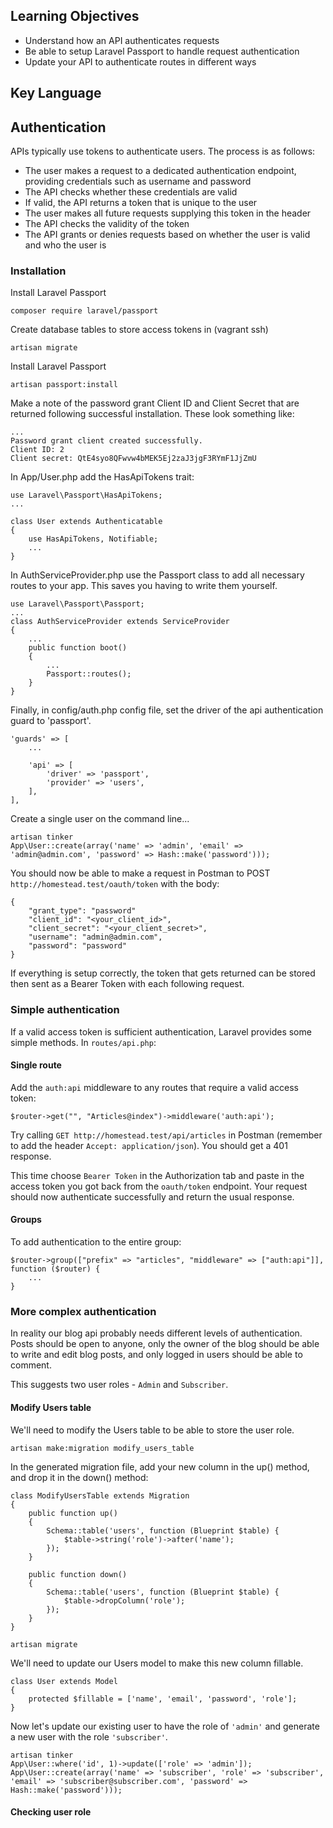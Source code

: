 ## Learning Objectives
- Understand how an API authenticates requests
- Be able to setup Laravel Passport to handle request authentication
- Update your API to authenticate routes in different ways

## Key Language

## Authentication
APIs typically use tokens to authenticate users. The process is as follows:
- The user makes a request to a dedicated authentication endpoint, providing credentials such as username and password
- The API checks whether these credentials are valid
- If valid, the API returns a token that is unique to the user
- The user makes all future requests supplying this token in the header
- The API checks the validity of the token
- The API grants or denies requests based on whether the user is valid and who the user is

### Installation
Install Laravel Passport
````
composer require laravel/passport
````

Create database tables to store access tokens in (vagrant ssh)
````
artisan migrate
````

Install Laravel Passport
````
artisan passport:install
````

Make a note of the password grant Client ID and Client Secret that are returned following successful installation. These look something like:
````
...
Password grant client created successfully.
Client ID: 2
Client secret: QtE4syo8QFwvw4bMEK5Ej2zaJ3jgF3RYmF1JjZmU
````

In App/User.php add the HasApiTokens trait:
````
use Laravel\Passport\HasApiTokens;
...

class User extends Authenticatable
{
    use HasApiTokens, Notifiable;
    ...
}
````


In AuthServiceProvider.php use the Passport class to add all necessary routes to your app. This saves you having to write them yourself.  
````
use Laravel\Passport\Passport;
...
class AuthServiceProvider extends ServiceProvider
{
	...
	public function boot()
    {
    	...
    	Passport::routes();
    }
}
````

Finally, in config/auth.php config file, set the driver of the api authentication guard to 'passport'.
````
'guards' => [
    ...

    'api' => [
        'driver' => 'passport',
        'provider' => 'users',
    ],
],
````


Create a single user on the command line...
````
artisan tinker
App\User::create(array('name' => 'admin', 'email' => 'admin@admin.com', 'password' => Hash::make('password')));
````

You should now be able to make a request in Postman to POST `http://homestead.test/oauth/token` with the body:  
````
{
	"grant_type": "password"
	"client_id": "<your_client_id>",
	"client_secret": "<your_client_secret>",
	"username": "admin@admin.com",
	"password": "password"
}
````
If everything is setup correctly, the token that gets returned can be stored then sent as a Bearer Token with each following request.

### Simple authentication

If a valid access token is sufficient authentication, Laravel provides some simple methods. In `routes/api.php`:

#### Single route
Add the `auth:api` middleware to any routes that require a valid access token:
````
$router->get("", "Articles@index")->middleware('auth:api');
````
Try calling `GET http://homestead.test/api/articles` in Postman (remember to add the header `Accept: application/json`). You should get a 401 response.

This time choose `Bearer Token` in the Authorization tab and paste in the access token you got back from the `oauth/token` endpoint. Your request should now authenticate successfully and return the usual response.

#### Groups
To add authentication to the entire group:  
````
$router->group(["prefix" => "articles", "middleware" => ["auth:api"]], function ($router) {
	...
}
````

### More complex authentication
In reality our blog api probably needs different levels of authentication. Posts should be open to anyone, only the owner of the blog should be able to write and edit blog posts, and only logged in users should be able to comment.

This suggests two user roles - `Admin` and `Subscriber`.

#### Modify Users table
We'll need to modify the Users table to be able to store the user role.
````
artisan make:migration modify_users_table
````

In the generated migration file, add your new column in the up() method, and drop it in the down() method:
````
class ModifyUsersTable extends Migration
{
    public function up()
    {
        Schema::table('users', function (Blueprint $table) {
            $table->string('role')->after('name');
        });
    }

    public function down()
    {
        Schema::table('users', function (Blueprint $table) {
            $table->dropColumn('role');
        });
    }
}
````

````
artisan migrate
````

We'll need to update our Users model to make this new column fillable.
````
class User extends Model
{
    protected $fillable = ['name', 'email', 'password', 'role'];
}
````

Now let's update our existing user to have the role of `'admin'` and generate a new user with the role `'subscriber'`.

````
artisan tinker
App\User::where('id', 1)->update(['role' => 'admin']);
App\User::create(array('name' => 'subscriber', 'role' => 'subscriber', 'email' => 'subscriber@subscriber.com', 'password' => Hash::make('password')));
````

#### Checking user role